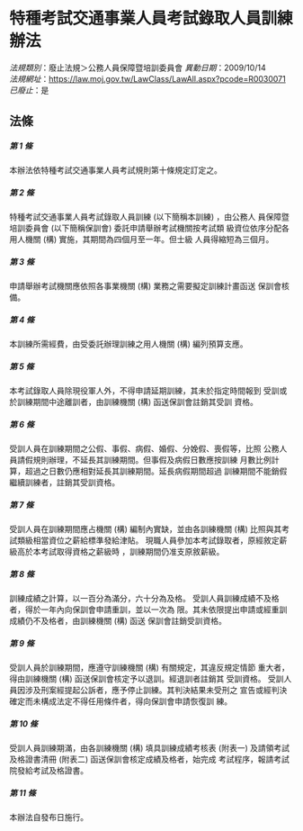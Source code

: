 # 特種考試交通事業人員考試錄取人員訓練辦法

*法規類別*：廢止法規＞公務人員保障暨培訓委員會
*異動日期*：2009/10/14  
*法規網址*：https://law.moj.gov.tw/LawClass/LawAll.aspx?pcode=R0030071
*已廢止*：是


## 法條
##### 第 1 條
本辦法依特種考試交通事業人員考試規則第十條規定訂定之。

##### 第 2 條
特種考試交通事業人員考試錄取人員訓練 (以下簡稱本訓練) ，由公務人
員保障暨培訓委員會 (以下簡稱保訓會) 委託申請舉辦考試機關按考試類
級資位依序分配各用人機關 (構) 實施，其期間為四個月至一年。但士級
人員得縮短為三個月。

##### 第 3 條
申請舉辦考試機關應依照各事業機關 (構) 業務之需要擬定訓練計畫函送
保訓會核備。

##### 第 4 條
本訓練所需經費，由受委託辦理訓練之用人機關 (構) 編列預算支應。

##### 第 5 條
本考試錄取人員除現役軍人外，不得申請延期訓練，其未於指定時間報到
受訓或於訓練期間中途離訓者，由訓練機關 (構) 函送保訓會註銷其受訓
資格。

##### 第 6 條
受訓人員在訓練期間之公假、事假、病假、婚假、分娩假、喪假等，比照
公務人員請假規則辦理，不延長其訓練期間。但事假及病假日數應按訓練
月數比例計算，超過之日數仍應相對延長其訓練期間。延長病假期間超過
訓練期間不能銷假繼續訓練者，註銷其受訓資格。

##### 第 7 條
受訓人員在訓練期間應占機關 (構) 編制內實缺，並由各訓練機關 (構)
比照與其考試類級相當資位之薪給標準發給津貼。
現職人員參加本考試錄取者，原經敘定薪級高於本考試取得資格之薪級時
，訓練期間仍准支原敘薪級。

##### 第 8 條
訓練成績之計算，以一百分為滿分，六十分為及格。
受訓人員訓練成績不及格者，得於一年內向保訓會申請重訓，並以一次為
限。其未依限提出申請或經重訓成績仍不及格者，由訓練機關 (構) 函送
保訓會註銷受訓資格。

##### 第 9 條
受訓人員於訓練期間，應遵守訓練機關 (構) 有關規定，其違反規定情節
重大者，得由訓練機關 (構) 函送保訓會核定予以退訓。經退訓者註銷其
受訓資格。
受訓人員因涉及刑案經提起公訴者，應予停止訓練。其判決結果未受刑之
宣告或經判決確定而未構成法定不得任用條件者，得向保訓會申請恢復訓
練。

##### 第 10 條
受訓人員訓練期滿，由各訓練機關 (構) 填具訓練成績考核表 (附表一)
及請領考試及格證書清冊 (附表二) 函送保訓會核定成績及格者，始完成
考試程序，報請考試院發給考試及格證書。

##### 第 11 條
本辦法自發布日施行。


